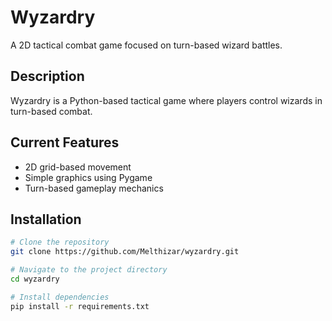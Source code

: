 # Wyzardry

A 2D tactical combat game focused on turn-based wizard battles.

## Description

Wyzardry is a Python-based tactical game where players control wizards in turn-based combat.

## Current Features

- 2D grid-based movement
- Simple graphics using Pygame
- Turn-based gameplay mechanics

## Installation

```bash
# Clone the repository
git clone https://github.com/Melthizar/wyzardry.git

# Navigate to the project directory
cd wyzardry

# Install dependencies
pip install -r requirements.txt
```